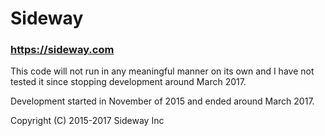 # Sideway

### https://sideway.com

This code will not run in any meaningful manner on its own and I have not tested it since stopping development around March 2017.

Development started in November of 2015 and ended around March 2017.


Copyright (C) 2015-2017 Sideway Inc